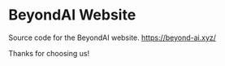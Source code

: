 # BeyondAI Website
Source code for the BeyondAI website.
https://beyond-ai.xyz/

Thanks for choosing us!
